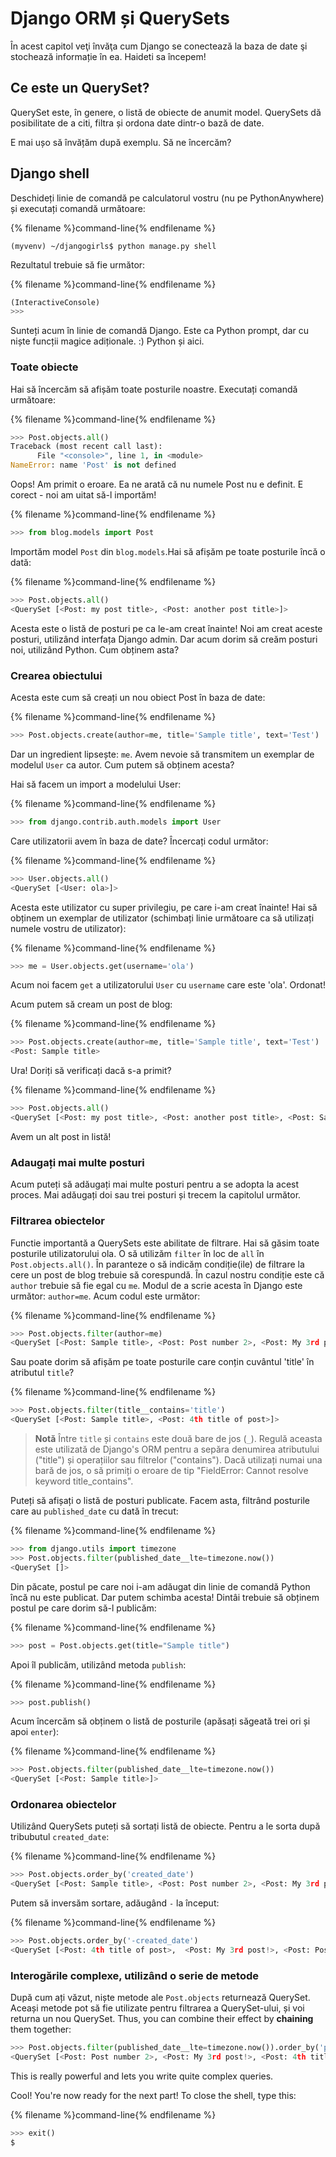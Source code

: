# Django ORM și QuerySets

În acest capitol veţi învăţa cum Django se conectează la baza de date şi stochează informație în ea. Haideti sa începem!

## Ce este un QuerySet?

QuerySet este, în genere, o listă de obiecte de anumit model. QuerySets dă posibilitate de a citi, filtra și ordona date dintr-o bază de date.

E mai ușo să învățăm după exemplu. Să ne încercăm?

## Django shell

Deschideți linie de comandă pe calculatorul vostru (nu pe PythonAnywhere) și executați comandă următoare:

{% filename %}command-line{% endfilename %}

    (myvenv) ~/djangogirls$ python manage.py shell
    

Rezultatul trebuie să fie următor:

{% filename %}command-line{% endfilename %}

```python
(InteractiveConsole)
>>>
```

Sunteți acum în linie de comandă Django. Este ca Python prompt, dar cu niște funcții magice adiționale. :) Python și aici.

### Toate obiecte

Hai să încercăm să afișăm toate posturile noastre. Executați comandă următoare:

{% filename %}command-line{% endfilename %}

```python
>>> Post.objects.all()
Traceback (most recent call last):
      File "<console>", line 1, in <module>
NameError: name 'Post' is not defined
```

Oops! Am primit o eroare. Ea ne arată că nu numele Post nu e definit. E corect - noi am uitat să-l importăm!

{% filename %}command-line{% endfilename %}

```python
>>> from blog.models import Post
```

Importăm model `Post` din `blog.models`.Hai să afișăm pe toate posturile încă o dată:

{% filename %}command-line{% endfilename %}

```python
>>> Post.objects.all()
<QuerySet [<Post: my post title>, <Post: another post title>]>
```

Acesta este o listă de posturi pe ca le-am creat înainte! Noi am creat aceste posturi, utilizând interfața Django admin. Dar acum dorim să creăm posturi noi, utilizând Python. Cum obținem asta?

### Crearea obiectului

Acesta este cum să creați un nou obiect Post în baza de date:

{% filename %}command-line{% endfilename %}

```python
>>> Post.objects.create(author=me, title='Sample title', text='Test')
```

Dar un ingredient lipsește: `me`. Avem nevoie să transmitem un exemplar de modelul `User` ca autor. Cum putem să obținem acesta?

Hai să facem un import a modelului User:

{% filename %}command-line{% endfilename %}

```python
>>> from django.contrib.auth.models import User
```

Care utilizatorii avem în baza de date? Încercați codul următor:

{% filename %}command-line{% endfilename %}

```python
>>> User.objects.all()
<QuerySet [<User: ola>]>
```

Acesta este utilizator cu super privilegiu, pe care i-am creat înainte! Hai să obținem un exemplar de utilizator (schimbați linie următoare ca să utilizați numele vostru de utilizator):

{% filename %}command-line{% endfilename %}

```python
>>> me = User.objects.get(username='ola')
```

Acum noi facem `get` a utilizatorului `User` cu `username` care este 'ola'. Ordonat!

Acum putem să cream un post de blog:

{% filename %}command-line{% endfilename %}

```python
>>> Post.objects.create(author=me, title='Sample title', text='Test')
<Post: Sample title>
```

Ura! Doriți să verificați dacă s-a primit?

{% filename %}command-line{% endfilename %}

```python
>>> Post.objects.all()
<QuerySet [<Post: my post title>, <Post: another post title>, <Post: Sample title>]>
```

Avem un alt post in listă!

### Adaugați mai multe posturi

Acum puteți să adăugați mai multe posturi pentru a se adopta la acest proces. Mai adăugați doi sau trei posturi și trecem la capitolul următor.

### Filtrarea obiectelor

Functie importantă a QuerySets este abilitate de filtrare. Hai să găsim toate posturile utilizatorului ola. O să utilizăm `filter` în loc de `all` în `Post.objects.all()`. În paranteze o să indicăm condiție(ile) de filtrare la cere un post de blog trebuie să corespundă. În cazul nostru condiție este că `author` trebuie să fie egal cu `me`. Modul de a scrie acesta în Django este următor: `author=me`. Acum codul este următor:

{% filename %}command-line{% endfilename %}

```python
>>> Post.objects.filter(author=me)
<QuerySet [<Post: Sample title>, <Post: Post number 2>, <Post: My 3rd post!>, <Post: 4th title of post>]>
```

Sau poate dorim să afișăm pe toate posturile care conțin cuvântul 'title' în atributul `title`?

{% filename %}command-line{% endfilename %}

```python
>>> Post.objects.filter(title__contains='title')
<QuerySet [<Post: Sample title>, <Post: 4th title of post>]>
```

> **Notă** Între `title` și `contains` este două bare de jos (`_`). Regulă aceasta este utilizată de Django's ORM pentru a sepăra denumirea atributului ("title") și operațiilor sau filtrelor ("contains"). Dacă utilizați numai una bară de jos, o să primiți o eroare de tip "FieldError: Cannot resolve keyword title_contains".

Puteți să afișați o listă de posturi publicate. Facem asta, filtrând posturile care au `published_date` cu dată în trecut:

{% filename %}command-line{% endfilename %}

```python
>>> from django.utils import timezone
>>> Post.objects.filter(published_date__lte=timezone.now())
<QuerySet []>
```

Din păcate, postul pe care noi i-am adăugat din linie de comandă Python încă nu este publicat. Dar putem schimba acesta! Dintâi trebuie să obținem postul pe care dorim să-l publicăm:

{% filename %}command-line{% endfilename %}

```python
>>> post = Post.objects.get(title="Sample title")
```

Apoi îl publicăm, utilizând metoda `publish`:

{% filename %}command-line{% endfilename %}

```python
>>> post.publish()
```

Acum încercăm să obținem o listă de posturile (apăsați săgeată trei ori și apoi `enter`):

{% filename %}command-line{% endfilename %}

```python
>>> Post.objects.filter(published_date__lte=timezone.now())
<QuerySet [<Post: Sample title>]>
```

### Ordonarea obiectelor

Utilizând QuerySets puteți să sortați listă de obiecte. Pentru a le sorta după tribubutul `created_date`:

{% filename %}command-line{% endfilename %}

```python
>>> Post.objects.order_by('created_date')
<QuerySet [<Post: Sample title>, <Post: Post number 2>, <Post: My 3rd post!>, <Post: 4th title of post>]>
```

Putem să inversăm sortare, adăugând `-` la început:

{% filename %}command-line{% endfilename %}

```python
>>> Post.objects.order_by('-created_date')
<QuerySet [<Post: 4th title of post>,  <Post: My 3rd post!>, <Post: Post number 2>, <Post: Sample title>]>
```

### Interogările complexe, utilizând o serie de metode

După cum ați văzut, niște metode ale `Post.objects` returnează QuerySet. Aceași metode pot să fie utilizate pentru filtrarea a QuerySet-ului, și voi returna un nou QuerySet. Thus, you can combine their effect by **chaining** them together:

```python
>>> Post.objects.filter(published_date__lte=timezone.now()).order_by('published_date')
<QuerySet [<Post: Post number 2>, <Post: My 3rd post!>, <Post: 4th title of post>, <Post: Sample title>]>
```

This is really powerful and lets you write quite complex queries.

Cool! You're now ready for the next part! To close the shell, type this:

{% filename %}command-line{% endfilename %}

```python
>>> exit()
$
```